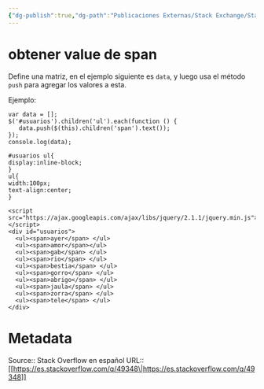 ```yaml
---
{"dg-publish":true,"dg-path":"Publicaciones Externas/Stack Exchange/Stack Overflow en español/es.stackoverflow.com-49348.md","permalink":"/publicaciones-externas/stack-exchange/stack-overflow-en-espanol/es-stackoverflow-com-49348/","title":"obtener value de span","hide":true,"noteIcon":"\"0\"","created":"2024-04-03T12:49:10.727-06:00","updated":"2024-04-05T16:43:49.132-06:00"}
---
```


# obtener value de span

Define una matriz, en el ejemplo siguiente es `data`, y luego usa el método `push` para agregar los valores a esta.

Ejemplo:

<!-- begin snippet: js hide: false console: true babel: false -->

<!-- language: lang-js -->
    var data = [];
    $('#usuarios').children('ul').each(function () {
       data.push($(this).children('span').text());
    });
    console.log(data);

<!-- language: lang-css -->

    #usuarios ul{
    display:inline-block;
    }
    ul{
    width:100px;
    text-align:center;
    }

<!-- language: lang-html -->

    <script src="https://ajax.googleapis.com/ajax/libs/jquery/2.1.1/jquery.min.js"></script>
    <div id="usuarios">
      <ul><span>ayer</span> </ul>
      <ul><span>amor</span></ul>
      <ul><span>gab</span> </ul>
      <ul><span>rio</span> </ul>
      <ul><span>bestia</span> </ul>
      <ul><span>gorro</span> </ul>
      <ul><span>abrigo</span> </ul>
      <ul><span>jaula</span> </ul>
      <ul><span>zorra</span> </ul>
      <ul><span>tele</span> </ul>
    </div>

<!-- end snippet -->



# Metadata
Source:: Stack Overflow en español
URL:: [[https://es.stackoverflow.com/q/49348\|https://es.stackoverflow.com/q/49348]]

